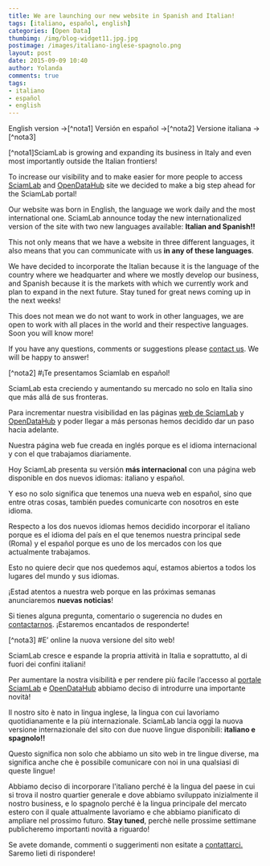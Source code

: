 ```yaml
---
title: We are launching our new website in Spanish and Italian!  
tags: [italiano, español, english]
categories: [Open Data]
thumbimg: /img/blog-widget11.jpg.jpg
postimage: /images/italiano-inglese-spagnolo.png
layout: post
date: 2015-09-09 10:40
author: Yolanda
comments: true
tags:
- italiano
- español
- english
---
```

English version ->[^nota1] 
Versión en español ->[^nota2] 
Versione italiana ->[^nota3] 



[^nota1]SciamLab is growing and expanding its business in Italy and even most importantly outside the Italian frontiers!

To increase our visibility and to make easier for more people to access [SciamLab](http://www.sciamlab.com/) and [OpenDataHub](http://www.sciamlab.com/opendatahub/) site we decided to make a big step ahead for the SciamLab portal!

Our website was born in English, the language we work daily and the most international one.
SciamLab announce today the new internationalized version of the site with two new languages available: **Italian and Spanish!!** 

This not only means that we have a website in three different languages, it also means that you can communicate with us **in any of these languages**.

We have decided to incorporate the Italian because it is the language of the country where we headquarter and where we mostly develop our business, and Spanish because it is the markets with which we currently work and plan to expand in the next future. Stay tuned for great news coming up in the next weeks!

This does not mean we do not want to work in other languages, we are open to work with all places in the world and their respective languages. Soon you will know more!

If you have any questions, comments or suggestions please [contact us](http://www.sciamlab.com/company/contact_us.shtml.en). We will be happy to answer!


[^nota2]
#¡Te presentamos Sciamlab en español!

SciamLab esta creciendo y aumentando su mercado no solo en Italia sino que más allá de sus fronteras.

Para incrementar nuestra visibilidad en las páginas [web de SciamLab](http://www.sciamlab.com/index.shtml.es) y [OpenDataHub](http://www.sciamlab.com/opendatahub/es/) y poder llegar a más personas hemos decidido dar un paso hacia adelante.

Nuestra página web fue creada en inglés porque es el idioma internacional y con el que trabajamos diariamente.

Hoy SciamLab presenta su versión **más internacional** con una página web disponible en dos nuevos idiomas: italiano y español.

Y eso no solo significa que tenemos una nueva web en español, sino que entre otras cosas, también puedes comunicarte con nosotros en este idioma.

Respecto a los dos nuevos idiomas hemos decidido incorporar el italiano porque es el idioma del país en el que tenemos nuestra principal sede (Roma) y el español porque es uno de los mercados con los que actualmente trabajamos. 

Esto no quiere decir que nos quedemos aquí, estamos abiertos a todos los lugares del mundo y sus idiomas.

¡Estad atentos a nuestra web porque en las próximas semanas anunciaremos **nuevas noticias**! 

Si tienes alguna pregunta, comentario o sugerencia no dudes en [contactarnos](http://www.sciamlab.com/company/contact_us.shtml.es). ¡Estaremos encantados de responderte!


[^nota3] 
#E’ online la nuova versione del sito web!


SciamLab cresce e espande la propria attività in Italia e soprattutto, al di fuori dei confini italiani!

Per aumentare la nostra visibilità e per rendere più facile l’accesso al [portale SciamLab](http://www.sciamlab.com/index.shtml.it) e [OpenDataHub](http://www.sciamlab.com/opendatahub/it) abbiamo deciso di introdurre una importante novità!

Il nostro sito è nato in lingua inglese, la lingua con cui lavoriamo quotidianamente e la più internazionale.
SciamLab lancia oggi la nuova versione internazionale del sito con due nuove lingue disponibili: **italiano e spagnolo!!**

Questo significa non solo che abbiamo un sito web in tre lingue diverse, ma significa anche che è possibile comunicare con noi in una qualsiasi di queste lingue!

Abbiamo deciso di incorporare l'italiano perché è la lingua del paese in cui si trova il nostro quartier generale e dove abbiamo sviluppato inizialmente il nostro business, e lo spagnolo perché è la lingua principale del mercato estero con il quale attualmente lavoriamo e che abbiamo pianificato di ampliare nel prossimo futuro. **Stay tuned**, perchè nelle prossime settimane publicheremo importanti novità a riguardo!

Se avete domande, commenti o suggerimenti non esitate a [contattarci.](http://www.sciamlab.com/company/contact_us.shtml.it) Saremo lieti di rispondere! 
